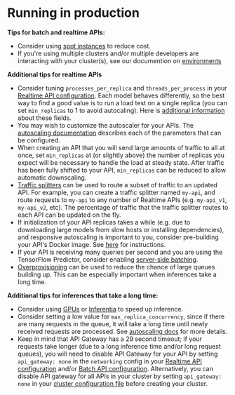 # Running in production

**Tips for batch and realtime APIs:**

* Consider using [spot instances](../cluster-management/spot-instances.md) to reduce cost.
* If you're using multiple clusters and/or multiple developers are interacting with your cluster\(s\), see our documention on [environments](../miscellaneous/environments.md)

**Additional tips for realtime APIs**

* Consider tuning `processes_per_replica` and `threads_per_process` in your [Realtime API configuration](../deployments/realtime-api/api-configuration.md). Each model behaves differently, so the best way to find a good value is to run a load test on a single replica \(you can set `min_replicas` to 1 to avoid autocaling\). Here is [additional information](../deployments/realtime-api/parallelism.md#concurrency) about these fields.
* You may wish to customize the autoscaler for your APIs. The [autoscaling documentation](../deployments/realtime-api/autoscaling.md) describes each of the parameters that can be configured.
* When creating an API that you will send large amounts of traffic to all at once, set `min_replicas` at \(or slightly above\) the number of replicas you expect will be necessary to handle the load at steady state. After traffic has been fully shifted to your API, `min_replicas` can be reduced to allow automatic downscaling.
* [Traffic splitters](https://github.com/cortexlabs/cortex/tree/60a504f45dab881eaa4182436becf192051bb2d1/docs/guides/deployments/realtime-api/traffic-splitter.md) can be used to route a subset of traffic to an updated API. For example, you can create a traffic splitter named `my-api`, and route requests to `my-api` to any number of Realtime APIs \(e.g. `my-api_v1`, `my-api_v2`, etc\). The percentage of traffic that the traffic splitter routes to each API can be updated on the fly.
* If initialization of your API replicas takes a while \(e.g. due to downloading large models from slow hosts or installing dependencies\), and responsive autoscaling is important to you, consider pre-building your API's Docker image. See [here](../advanced/system-packages.md#custom-docker-image) for instructions.
* If your API is receiving many queries per second and you are using the TensorFlow Predictor, consider enabling [server-side batching](../deployments/realtime-api/parallelism.md#server-side-batching).
* [Overprovisioning](../deployments/realtime-api/autoscaling.md#overprovisioning) can be used to reduce the chance of large queues building up. This can be especially important when inferences take a long time.

**Additional tips for inferences that take a long time:**

* Consider using [GPUs](../advanced/gpus.md) or [Inferentia](../advanced/inferentia.md) to speed up inference.
* Consider setting a low value for `max_replica_concurrency`, since if there are many requests in the queue, it will take a long time until newly received requests are processed. See [autoscaling docs](../deployments/realtime-api/autoscaling.md) for more details.
* Keep in mind that API Gateway has a 29 second timeout; if your requests take longer \(due to a long inference time and/or long request queues\), you will need to disable API Gateway for your API by setting `api_gateway: none` in the `networking` config in your [Realtime API configuration](../deployments/realtime-api/api-configuration.md) and/or [Batch API configuration](../deployments/batch-api/api-configuration.md). Alternatively, you can disable API gateway for all APIs in your cluster by setting `api_gateway: none` in your [cluster configuration file](../cluster-management/config.md) before creating your cluster.

